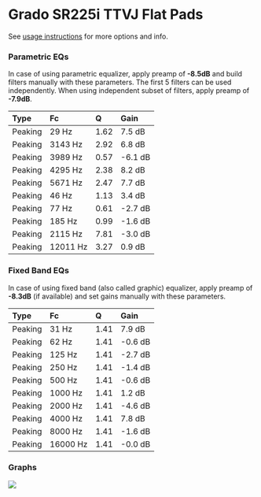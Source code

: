 # Grado SR225i TTVJ Flat Pads
See [usage instructions](https://github.com/jaakkopasanen/AutoEq#usage) for more options and info.

### Parametric EQs
In case of using parametric equalizer, apply preamp of **-8.5dB** and build filters manually
with these parameters. The first 5 filters can be used independently.
When using independent subset of filters, apply preamp of **-7.9dB**.

| Type    | Fc       |    Q | Gain    |
|:--------|:---------|:-----|:--------|
| Peaking | 29 Hz    | 1.62 | 7.5 dB  |
| Peaking | 3143 Hz  | 2.92 | 6.8 dB  |
| Peaking | 3989 Hz  | 0.57 | -6.1 dB |
| Peaking | 4295 Hz  | 2.38 | 8.2 dB  |
| Peaking | 5671 Hz  | 2.47 | 7.7 dB  |
| Peaking | 46 Hz    | 1.13 | 3.4 dB  |
| Peaking | 77 Hz    | 0.61 | -2.7 dB |
| Peaking | 185 Hz   | 0.99 | -1.6 dB |
| Peaking | 2115 Hz  | 7.81 | -3.0 dB |
| Peaking | 12011 Hz | 3.27 | 0.9 dB  |

### Fixed Band EQs
In case of using fixed band (also called graphic) equalizer, apply preamp of **-8.3dB**
(if available) and set gains manually with these parameters.

| Type    | Fc       |    Q | Gain    |
|:--------|:---------|:-----|:--------|
| Peaking | 31 Hz    | 1.41 | 7.9 dB  |
| Peaking | 62 Hz    | 1.41 | -0.6 dB |
| Peaking | 125 Hz   | 1.41 | -2.7 dB |
| Peaking | 250 Hz   | 1.41 | -1.4 dB |
| Peaking | 500 Hz   | 1.41 | -0.6 dB |
| Peaking | 1000 Hz  | 1.41 | 1.2 dB  |
| Peaking | 2000 Hz  | 1.41 | -4.6 dB |
| Peaking | 4000 Hz  | 1.41 | 7.8 dB  |
| Peaking | 8000 Hz  | 1.41 | -1.6 dB |
| Peaking | 16000 Hz | 1.41 | -0.0 dB |

### Graphs
![](https://raw.githubusercontent.com/jaakkopasanen/AutoEq/master/results/innerfidelity/sbaf-serious/Grado%20SR225i%20TTVJ%20Flat%20Pads/Grado%20SR225i%20TTVJ%20Flat%20Pads.png)